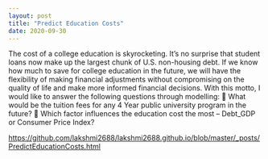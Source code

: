 ```yaml
---
layout: post
title: "Predict Education Costs"
date: 2020-09-30
---
```


The cost of a college education is skyrocketing. It’s no surprise that student loans now make up the largest chunk of U.S. non-housing debt. If we know how much to save for college education in the future, we will have the flexibility of making financial adjustments without compromising on the quality of life and make more informed financial decisions. With this motto, I would like to answer the following questions through modelling:  What would be the tuition fees for any 4 Year public university program in the future?  Which factor influences the education cost the most – Debt_GDP or Consumer Price Index?

<a href="PredictEducationCosts.html">https://github.com/lakshmi2688/lakshmi2688.github.io/blob/master/_posts/PredictEducationCosts.html</a>

